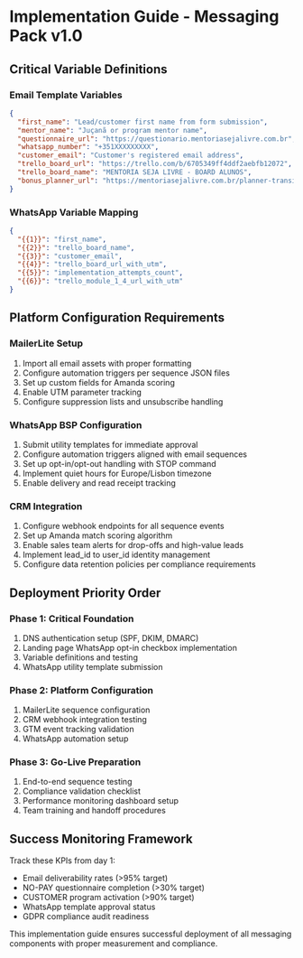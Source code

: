 # Implementation Guide - Messaging Pack v1.0

## Critical Variable Definitions

### Email Template Variables
```json
{
  "first_name": "Lead/customer first name from form submission",
  "mentor_name": "Juçanã or program mentor name", 
  "questionnaire_url": "https://questionario.mentoriasejalivre.com.br",
  "whatsapp_number": "+351XXXXXXXXX",
  "customer_email": "Customer's registered email address",
  "trello_board_url": "https://trello.com/b/6705349ff4ddf2aebfb12072",
  "trello_board_name": "MENTORIA SEJA LIVRE - BOARD ALUNOS",
  "bonus_planner_url": "https://mentoriasejalivre.com.br/planner-transicao"
}
```

### WhatsApp Variable Mapping
```json
{
  "{{1}}": "first_name",
  "{{2}}": "trello_board_name", 
  "{{3}}": "customer_email",
  "{{4}}": "trello_board_url_with_utm",
  "{{5}}": "implementation_attempts_count",
  "{{6}}": "trello_module_1_4_url_with_utm"
}
```

## Platform Configuration Requirements

### MailerLite Setup
1. Import all email assets with proper formatting
2. Configure automation triggers per sequence JSON files
3. Set up custom fields for Amanda scoring
4. Enable UTM parameter tracking
5. Configure suppression lists and unsubscribe handling

### WhatsApp BSP Configuration
1. Submit utility templates for immediate approval
2. Configure automation triggers aligned with email sequences
3. Set up opt-in/opt-out handling with STOP command
4. Implement quiet hours for Europe/Lisbon timezone
5. Enable delivery and read receipt tracking

### CRM Integration
1. Configure webhook endpoints for all sequence events
2. Set up Amanda match scoring algorithm
3. Enable sales team alerts for drop-offs and high-value leads
4. Implement lead_id to user_id identity management
5. Configure data retention policies per compliance requirements

## Deployment Priority Order

### Phase 1: Critical Foundation
1. DNS authentication setup (SPF, DKIM, DMARC)
2. Landing page WhatsApp opt-in checkbox implementation
3. Variable definitions and testing
4. WhatsApp utility template submission

### Phase 2: Platform Configuration  
1. MailerLite sequence configuration
2. CRM webhook integration testing
3. GTM event tracking validation
4. WhatsApp automation setup

### Phase 3: Go-Live Preparation
1. End-to-end sequence testing
2. Compliance validation checklist
3. Performance monitoring dashboard setup
4. Team training and handoff procedures

## Success Monitoring Framework

Track these KPIs from day 1:
- Email deliverability rates (>95% target)
- NO-PAY questionnaire completion (>30% target)  
- CUSTOMER program activation (>90% target)
- WhatsApp template approval status
- GDPR compliance audit readiness

This implementation guide ensures successful deployment of all messaging components with proper measurement and compliance.